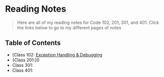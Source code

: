 # Reading Notes

> Here are all of my reading notes for Code 102, 201, 301, and 401. Click the links below to go to my different pages of notes

## Table of Contents

* [Class 102: [Exception Handling & Debugging](/reading01.md)
* {Class 201:]()
* Class 301: []()
* Class 401: []()